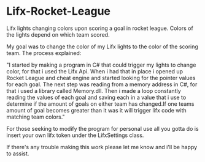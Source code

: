 # Lifx-Rocket-League
Lifx lights changing colors upon scoring a goal in rocket league. Colors of the lights depend on which team scored.

My goal was to change the color of my Lifx lights to the color of the scoring team.
The process explained:

"I started by making a program in C# that could trigger my lights to change color, for that i used the Lifx Api. When i had that in place i opened up Rocket League and cheat engine and started looking for the pointer values for each goal.
The next step was reading from a memory address in C#, for that i used a library called Memory.dll.
Then i made a loop constantly reading the values of each goal and saving each in a value that i use to determine if the amount of goals on either team has changed.If one teams amount of goal becomes greater than it was it will trigger lifx code with matching team colors."

For those seeking to modify the program for personal use all you gotta do is insert your own lifx token under the LifxSettings class.

If there's any trouble making this work please let me know and i'll be happy to assist.
